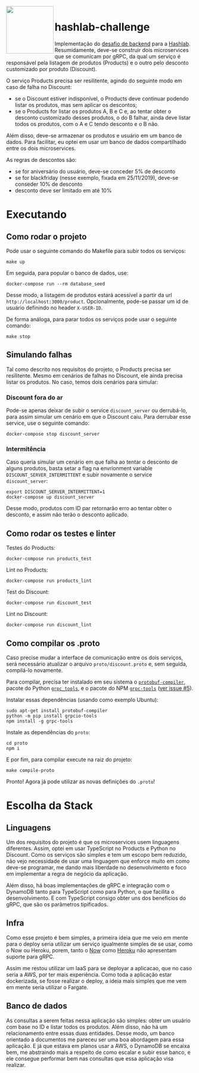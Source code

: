 <img src="https://avatars2.githubusercontent.com/u/24793433?s=200&v=4" width="127px" height="127px" align="left"/>

# hashlab-challenge

Implementação do [desafio de backend](https://github.com/hashlab/hiring/tree/5d9c767101f2fa7021155930839fb790e0451f7e) para a [Hashlab](https://www.hash.com.br/). Resumidamente, deve-se construir dois microservices que se comunicam por gRPC, da qual um serviço é responsável pela listagem de produtos (Products) e o outro pelo desconto customizado por produto (Discount).

O serviço Products precisa ser resilitente, agindo do seguinte modo em caso de falha no Discount:
- se o Discount estiver indisponível, o Products deve continuar podendo listar os produtos, mas sem aplicar os descontos;
- se o Products for listar os produtos A, B e C e, ao tentar obter o desconto customizado desses produtos, o do B falhar, ainda deve listar todos os produtos, com o A e C tendo desconto e o B não.

Além disso, deve-se armazenar os produtos e usuário em um banco de dados. Para facilitar, eu optei em usar um banco de dados compartilhado entre os dois microservices.

As regras de descontos são:
- se for aniversário do usuário, deve-se conceder 5% de desconto
- se for blackfriday (nesse exemplo, fixada em 25/11/2019), deve-se conseder 10% de desconto
- desconto deve ser limitado em até 10%

# Executando

## Como rodar o projeto

Pode usar o seguinte comando do Makefile para subir todos os serviços:

```
make up
```

Em seguida, para popular o banco de dados, use:

```
docker-compose run --rm database_seed
```

Desse modo, a listagem de produtos estará acessível a partir da url `http://localhost:3000/product`. Opcionalmente, pode-se passar um id de usuário definindo no header `X-USER-ID`.

De forma análoga, para parar todos os serviços pode usar o seguinte comando:

```
make stop
```

## Simulando falhas

Tal como descrito nos requisitos do projeto, o Products precisa ser resilitente. Mesmo em cenários de falhas no Discount, ele ainda precisa listar os produtos. No caso, temos dois cenários para simular:

### Discount fora do ar

Pode-se apenas deixar de subir o service `discount_server` ou derrubá-lo, para assim simular um cenário em que o Discount caiu. Para derrubar esse service, use o seguinte comando:

```
docker-compose stop discount_server
```

### Intermitência

Caso queria simular um cenário em que falha ao tentar o desconto de alguns produtos, basta setar a flag na envrionment variable `DISCOUNT_SERVER_INTERMITTENT` e subir novamente o service `discount_server`:

```
export DISCOUNT_SERVER_INTERMITTENT=1
docker-compose up discount_server
```

Desse modo, produtos com ID par retornarão erro ao tentar obter o desconto, e assim não terão o desconto aplicado.

## Como rodar os testes e linter

Testes do Products:

```
docker-compose run products_test
```

Lint no Products:

```
docker-compose run products_lint
```

Test do Discount:

```
docker-compose run discount_test
```

Lint no Discount:

```
docker-compose run discount_lint
```

## Como compilar os .proto

Caso precise mudar a interface de comunicação entre os dois serviços, será necessário atualizar o arquivo `proto/discount.proto` e, sem seguida, compilá-lo novamente.

Para compilar, precisa ter instalado em seu sistema o [`protobuf-compiler`](https://packages.debian.org/sid/protobuf-compiler), pacote do Python [`grpc_tools`](https://pypi.org/project/grpcio-tools/), e o pacote do NPM [`grpc-tools`](https://www.npmjs.com/package/grpc-tools) ([ver issue #5](https://github.com/macabeus/hashlab-challenge/issues/5)).

Instalar essas dependências (usando como exemplo Ubuntu):

```
sudo apt-get install protobuf-compiler
python -m pip install grpcio-tools
npm install -g grpc-tools
```

Instale as dependências do `proto`:

```
cd proto
npm i
```

E por fim, para compilar execute na raiz do projeto:

```
make compile-proto
```

Pronto! Agora já pode utilizar as novas definições do `.proto`!

# Escolha da Stack

## Linguagens

Um dos requisitos do projeto é que os microservices usem linguagens diferentes. Assim, optei em usar TypeScript no Products e Python no Discount. Como os serviços são simples e tem um escopo bem reduzido, não vejo necessidade de usar uma linguagem que enforce muito em como deve-se programar, me dando mais liberdade no desenvolvimento e foco em implementar a regra de negócio da aplicação.

Além disso, há boas implementações de gRPC e integração com o DynamoDB tanto para TypeScript como para Python, o que facilita o desenvolvimento. E com TypeScript consigo obter uns dos benefícios do gRPC, que são os parâmetros tipificados.

## Infra

Como esse projeto é bem simples, a primeira ideia que me veio em mente para o deploy seria utilizar um serviço igualmente simples de se usar, como o Now ou Heroku, porem, tanto o [Now](https://spectrum.chat/zeit/general/grpc-service-returning-520-origin-error~c3a28953-c7f1-43b1-af4e-b4327a6d7d3e) como [Heroku](https://devcenter.heroku.com/articles/http-routing#http-versions-supported) não apresentam suporte para gRPC.

Assim me restou utilizar um IaaS para se deployar a aplicacao, que no caso seria a AWS, por ter mais experiência. Como toda a aplicação estar dockerizada, se fosse realizar o deploy, a ideia mais simples que me vem em mente seria utilizar o Fargate.

## Banco de dados

As consultas a serem feitas nessa aplicação são simples: obter um usuário com base no ID e listar todos os produtos. Além disso, não há um relacionamento entre essas duas entidades. Desse modo, um banco orientado a documentos me pareceu ser uma boa abordagem para essa aplicação. E já que estava em planos usar a AWS, o DynamoDB se encaixa bem, me abstraindo mais a respeito de como escalar e subir esse banco, e ele consegue performar bem nas consultas que essa aplicação visa realizar.
